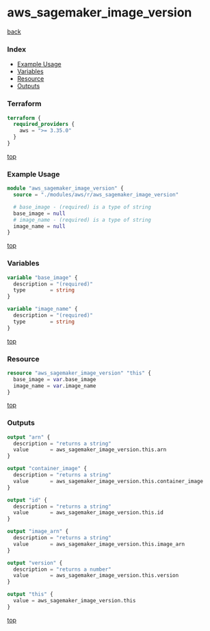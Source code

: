 # aws_sagemaker_image_version

[back](../aws.md)

### Index

- [Example Usage](#example-usage)
- [Variables](#variables)
- [Resource](#resource)
- [Outputs](#outputs)

### Terraform

```terraform
terraform {
  required_providers {
    aws = ">= 3.35.0"
  }
}
```

[top](#index)

### Example Usage

```terraform
module "aws_sagemaker_image_version" {
  source = "./modules/aws/r/aws_sagemaker_image_version"

  # base_image - (required) is a type of string
  base_image = null
  # image_name - (required) is a type of string
  image_name = null
}
```

[top](#index)

### Variables

```terraform
variable "base_image" {
  description = "(required)"
  type        = string
}

variable "image_name" {
  description = "(required)"
  type        = string
}
```

[top](#index)

### Resource

```terraform
resource "aws_sagemaker_image_version" "this" {
  base_image = var.base_image
  image_name = var.image_name
}
```

[top](#index)

### Outputs

```terraform
output "arn" {
  description = "returns a string"
  value       = aws_sagemaker_image_version.this.arn
}

output "container_image" {
  description = "returns a string"
  value       = aws_sagemaker_image_version.this.container_image
}

output "id" {
  description = "returns a string"
  value       = aws_sagemaker_image_version.this.id
}

output "image_arn" {
  description = "returns a string"
  value       = aws_sagemaker_image_version.this.image_arn
}

output "version" {
  description = "returns a number"
  value       = aws_sagemaker_image_version.this.version
}

output "this" {
  value = aws_sagemaker_image_version.this
}
```

[top](#index)